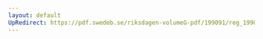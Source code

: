 ```yaml
---
layout: default
UpRedirect: https://pdf.swedeb.se/riksdagen-volumeG-pdf/199091/reg_199091/reg_199091_0080.pdf
---
```

